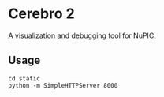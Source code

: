 # Cerebro 2

A visualization and debugging tool for NuPIC.

## Usage

    cd static
    python -m SimpleHTTPServer 8000

